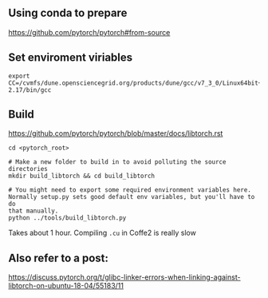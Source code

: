 
## Using conda to prepare

https://github.com/pytorch/pytorch#from-source

## Set enviroment viriables

```
export CC=/cvmfs/dune.opensciencegrid.org/products/dune/gcc/v7_3_0/Linux64bit+3.10-2.17/bin/gcc
```

## Build

https://github.com/pytorch/pytorch/blob/master/docs/libtorch.rst

```
cd <pytorch_root>

# Make a new folder to build in to avoid polluting the source directories
mkdir build_libtorch && cd build_libtorch

# You might need to export some required environment variables here.
Normally setup.py sets good default env variables, but you'll have to do
that manually.
python ../tools/build_libtorch.py
```

Takes about 1 hour. Compiling `.cu` in Coffe2 is really slow

## Also refer to a post:
https://discuss.pytorch.org/t/glibc-linker-errors-when-linking-against-libtorch-on-ubuntu-18-04/55183/11
